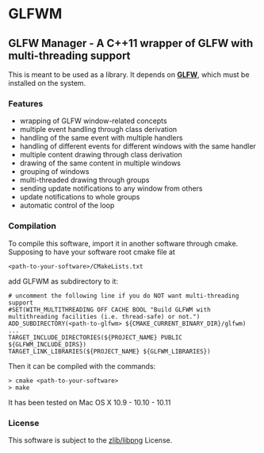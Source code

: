GLFWM
=====

GLFW Manager - A C++11 wrapper of GLFW with multi-threading support
-------------------------------------------------------------------
This is meant to be used as a library.
It depends on [**GLFW**](http://www.glfw.org), which must be installed on the system.

### Features
* wrapping of GLFW window-related concepts
* multiple event handling through class derivation
* handling of the same event with multiple handlers
* handling of different events for different windows with the same handler
* multiple content drawing through class derivation
* drawing of the same content in multiple windows
* grouping of windows
* multi-threaded drawing through groups
* sending update notifications to any window from others
* update notifications to whole groups
* automatic control of the loop

### Compilation
To compile this software, import it in another software through cmake.
Supposing to have your software root cmake file at

    <path-to-your-software>/CMakeLists.txt

add GLFWM as subdirectory to it:

    # uncomment the following line if you do NOT want multi-threading support
    #SET(WITH_MULTITHREADING OFF CACHE BOOL "Build GLFWM with multithreading facilities (i.e. thread-safe) or not.")
    ADD_SUBDIRECTORY(<path-to-glfwm> ${CMAKE_CURRENT_BINARY_DIR}/glfwm)
    ...
    TARGET_INCLUDE_DIRECTORIES(${PROJECT_NAME} PUBLIC ${GLFWM_INCLUDE_DIRS})
    TARGET_LINK_LIBRARIES(${PROJECT_NAME} ${GLFWM_LIBRARIES})

Then it can be compiled with the commands:

    > cmake <path-to-your-software>
    > make

It has been tested on Mac OS X 10.9 - 10.10 - 10.11

### License
This software is subject to the [zlib/libpng](http://opensource.org/licenses/Zlib) License.
